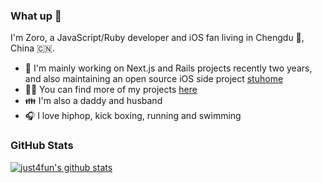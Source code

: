 ### What up 🤜

I'm Zoro, a JavaScript/Ruby developer and iOS fan living in Chengdu 🐼, China 🇨🇳.

- 🚞 I'm mainly working on Next.js and Rails projects recently two years, and also maintaining an open source iOS side project [stuhome](https://apps.apple.com/cn/app/qing-shui-he-pan-stuhome/id1190564355)
- 👨‍💻 You can find more of my projects [here](https://just4fun.github.io/projects/)
- 👪 I'm also a daddy and husband
- 🎧 I love hiphop, kick boxing, running and swimming

### GitHub Stats

[![just4fun's github stats](https://github-readme-stats.vercel.app/api?username=just4fun)](https://github.com/anuraghazra/github-readme-stats)
